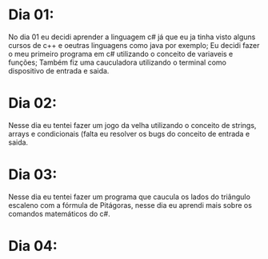 # Dia 01:
No dia 01 eu decidi aprender a linguagem c# já que eu ja tinha visto alguns cursos de c++ e oeutras linguagens como java por exemplo;
Eu decidi fazer o meu primeiro programa em c# utilizando o conceito de variaveis e funções;
Também fiz uma cauculadora utilizando o terminal como dispositivo de entrada e saida.
# Dia 02:
Nesse dia eu tentei fazer um jogo da velha utilizando o conceito de strings, arrays e condicionais (falta eu resolver os bugs do conceito de entrada e saida.
# Dia 03:
Nesse dia eu tentei fazer um programa que caucula os lados do triângulo escaleno com a fórmula de Pitágoras, nesse dia eu aprendi mais sobre os comandos matemáticos do c#.
# Dia 04:
